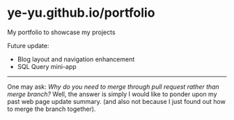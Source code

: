 # ye-yu.github.io/portfolio
My portfolio to showcase my projects


Future update:

  - Blog layout and navigation enhancement
  - SQL Query mini-app
  
 
---

One may ask: _Why do you need to merge through pull request rather than merge branch?_ Well, the answer is simply I would like to ponder upon my past web page update summary. (and also not because I just found out how to merge the branch together).
  
